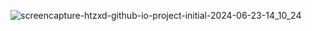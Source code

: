 ![screencapture-htzxd-github-io-project-initial-2024-06-23-14_10_24](https://github.com/htzxd/project-initial/assets/166336496/31005860-fcc2-49c5-8eaf-073f8c252270)
